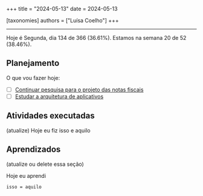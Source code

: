 +++
title = "2024-05-13"
date = 2024-05-13

[taxonomies]
authors = ["Luísa Coelho"]
+++

---

Hoje é Segunda, dia 134 de 366 (36.61%). Estamos na semana 20 de 52 (38.46%).

## Planejamento

O que vou fazer hoje:

- [ ] [Continuar pesquisa para o projeto das notas fiscais](https://github.com/OmnicodeSolutions/scanspend/issues/1)
- [ ] [Estudar a arquitetura de aplicativos](https://github.com/OmnicodeSolutions/scanspend/issues/3)

## Atividades executadas

(atualize) Hoje eu fiz isso e aquilo

## Aprendizados

(atualize ou delete essa seção)

Hoje eu aprendi
```
isso = aquilo
```
